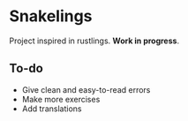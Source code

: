 # Snakelings

Project inspired in rustlings. **Work in progress**.

## To-do
- Give clean and easy-to-read errors 
- Make more exercises
- Add translations
